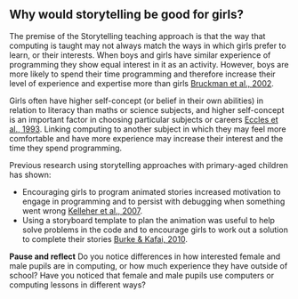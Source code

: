 ## Why would storytelling be good for girls?

The premise of the Storytelling teaching approach is that the way that computing is taught may not always match the ways in which girls prefer to learn, or their interests.
When boys and girls have similar experience of programming they show equal interest in it as an activity. However, boys are more likely to spend their time programming and therefore increase their level of experience and expertise more than girls [Bruckman et al., 2002](https://repository.isls.org/bitstream/1/3771/1/119-127.pdf).

Girls often have higher self-concept (or belief in their own abilities) in relation to literacy than maths or science subjects, and higher self-concept is an important factor in choosing particular subjects or careers [Eccles et al., 1993](https://www.jstor.org/stable/pdf/1131221.pdf). Linking computing to another subject in which they may feel more comfortable and have more experience may increase their interest and the time they spend programming.

Previous research using storytelling approaches with primary-aged children has shown: 
+ Encouraging girls to program animated stories increased motivation to engage in programming and to persist with debugging when something went wrong [Kelleher et al., 2007](https://dl.acm.org/doi/abs/10.1145/1240624.1240844).
+ Using a storyboard template to plan the animation was useful to help solve problems in the code and to encourage girls to work out a solution to complete their stories [Burke & Kafai, 2010](https://dl.acm.org/doi/abs/10.1145/1810543.1810611).   
 
**Pause and reflect**
Do you notice differences in how interested female and male pupils are in computing, or how much experience they have outside of school? Have you noticed that female and male pupils use computers or computing lessons in different ways? 

